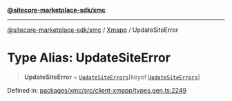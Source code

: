 [**@sitecore-marketplace-sdk/xmc**](../../../../README.md)

***

[@sitecore-marketplace-sdk/xmc](../../../../README.md) / [Xmapp](../README.md) / UpdateSiteError

# Type Alias: UpdateSiteError

> **UpdateSiteError** = [`UpdateSiteErrors`](UpdateSiteErrors.md)\[keyof [`UpdateSiteErrors`](UpdateSiteErrors.md)\]

Defined in: [packages/xmc/src/client-xmapp/types.gen.ts:2249](https://github.com/Sitecore/marketplace-sdk/blob/893df143248e67d8c66e942a96045542130259a0/packages/xmc/src/client-xmapp/types.gen.ts#L2249)
